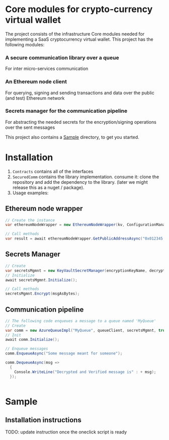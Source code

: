 # Core modules for crypto-currency virtual wallet
The project consists of the infrastructure Core modules needed for implementing a SaaS cryptocurrency virtual wallet. This project has the following modules:
### A secure communication library over a queue
For inter micro-services communication
### An Ethereum node client
For querying, signing and sending transactions and data over the public (and test) Ethereum network
### Secrets manager for the communication pipeline
For abstracting the needed secrets for the encryption/signing operations over the sent messages

This project also contains a [Sample](Sample) directory, to get you started.  

# Installation
1. `Contracts` contains all of the interfaces
2. `SecuredComm` contains the library implementation. consume it: clone the repository and add the dependency to the library.
(later we might release this as a nuget / package).
3. Usage examples:

## Ethereum node wrapper
```c#
// Create the instance
var ethereumNodeWrapper = new EthereumNodeWrapper(kv, ConfigurationManager.AppSettings["EthereumNodeUrl"]);

// Call methods
var result = await ethereumNodeWrapper.GetPublicAddressAsync("0x012345...");   
```

## Secrets Manager
```c#
// Create
var secretsMgmnt = new KeyVaultSecretManager(encryptionKeyName, decryptionKeyName, signKeyName, verifyKeyName, publicKv, privateKv);
// Initialize
await secretsMgmnt.Initialize();

// Call methods
secretsMgmnt.Encrypt(msgAsBytes);  
```
## Communication pipeline
```c#
// The following code enqueues a message to a queue named 'MyQueue'
// Create
var comm = new AzureQueueImpl("MyQueue", queueClient, secretsMgmnt, true);
// Init
await comm.Initialize();

// Enqueue messages
comm.EnqueueAsync("Some message meant for someone");

comm.DequeueAsync(msg =>
  {
    Console.WriteLine("Decrypted and Verified message is" : + msg);
  });
  
```

# Sample
## Installation instructions

TODO: update instruction once the oneclick script is ready
